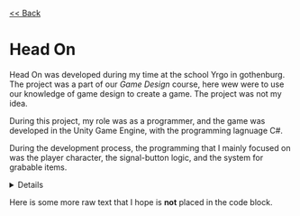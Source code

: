 [<< Back](https://salmaster1.github.io/Portfolio/)

# Head On

Head On was developed during my time at the school Yrgo in gothenburg. The project was a part of our *Game Design* course, here wew were to use our knowledge of game design to create a game. The project was not my idea.

During this project, my role was as a programmer, and the game was developed in the Unity Game Engine, with the programming lagnuage C#.

During the development process, the programming that I mainly focused on was the player character, the signal-button logic, and the system for grabable items.

<details>
  <pre>

```csharp
public class MyClass
{
    public void MyFunc
    {
        int myVariable = 5;
    }
}
```


  </pre>
</details>

Here is some more raw text that I hope is **not** placed in the code block.